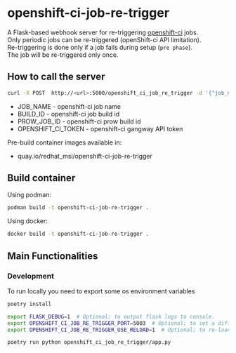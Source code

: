 # openshift-ci-job-re-trigger

A Flask-based webhook server for re-triggering [openshift-ci](https://github.com/openshift/release) jobs.  
Only periodic jobs can be re-triggered (openShift-ci API limitation).  
Re-triggering is done only if a job fails during setup (`pre phase`).  
The job will be re-triggered only once.  


## How to call the server


```bash
curl -X POST  http://<url>:5000/openshift_ci_job_re_trigger -d '{"job_name":"'"$JOB_NAME"'", "build_id": "'"$BUILD_ID"'", "prow_job_id":"'"$PROW_JOB_ID"'", "token":  "'"$OPENSHIFT_CI_TOKEN"'"}' -H "Content-Type: application/json"

```

- JOB_NAME - openshift-ci job name
- BUILD_ID - openshift-ci job build id
- PROW_JOB_ID - openshift-ci prow build id
- OPENSHIFT_CI_TOKEN - openshift-ci gangway API token


Pre-build container images available in:
- quay.io/redhat_msi/openshift-ci-job-re-trigger

## Build container

Using podman:

```bash
podman build -t openshift-ci-job-re-trigger .
```

Using docker:

```bash
docker build -t openshift-ci-job-re-trigger .
```


## Main Functionalities

### Development

To run locally you need to export some os environment variables

```bash
poetry install

export FLASK_DEBUG=1  # Optional; to output flask logs to console.
export OPENSHIFT_CI_JOB_RE_TRIGGER_PORT=5003  # Optional; to set a different port than 5000.
export OPENSHIFT_CI_JOB_RE_TRIGGER_USE_RELOAD=1  # Optional; to re-load configuration when code is saved.

poetry run python openshift_ci_job_re_trigger/app.py
```
